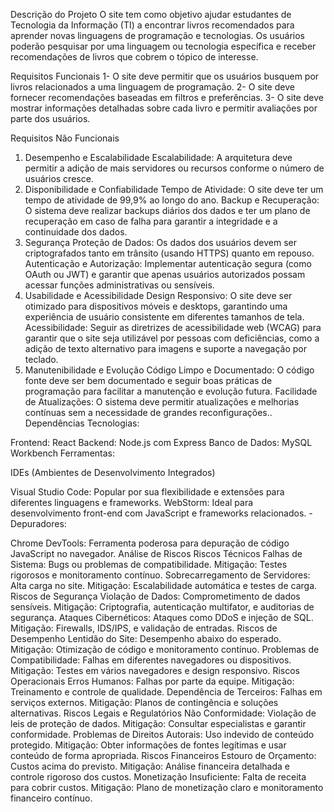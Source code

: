 Descrição do Projeto
O site tem como objetivo ajudar estudantes de Tecnologia da Informação (TI) a encontrar livros recomendados para aprender novas linguagens de programação e tecnologias. Os usuários poderão pesquisar por uma linguagem ou tecnologia específica e receber recomendações de livros que cobrem o tópico de interesse.

Requisitos Funcionais
1- O site deve permitir que os usuários busquem por livros relacionados a uma linguagem de programação. 2- O site deve fornecer recomendações baseadas em filtros e preferências. 3- O site deve mostrar informações detalhadas sobre cada livro e permitir avaliações por parte dos usuários.

Requisitos Não Funcionais
1. Desempenho e Escalabilidade
Escalabilidade: A arquitetura deve permitir a adição de mais servidores ou recursos conforme o número de usuários cresce.
2. Disponibilidade e Confiabilidade
Tempo de Atividade: O site deve ter um tempo de atividade de 99,9% ao longo do ano.
Backup e Recuperação: O sistema deve realizar backups diários dos dados e ter um plano de recuperação em caso de falha para garantir a integridade e a continuidade dos dados.
3. Segurança
Proteção de Dados: Os dados dos usuários devem ser criptografados tanto em trânsito (usando HTTPS) quanto em repouso.
Autenticação e Autorização: Implementar autenticação segura (como OAuth ou JWT) e garantir que apenas usuários autorizados possam acessar funções administrativas ou sensíveis.
4. Usabilidade e Acessibilidade
Design Responsivo: O site deve ser otimizado para dispositivos móveis e desktops, garantindo uma experiência de usuário consistente em diferentes tamanhos de tela.
Acessibilidade: Seguir as diretrizes de acessibilidade web (WCAG) para garantir que o site seja utilizável por pessoas com deficiências, como a adição de texto alternativo para imagens e suporte a navegação por teclado.
5. Manutenibilidade e Evolução
Código Limpo e Documentado: O código fonte deve ser bem documentado e seguir boas práticas de programação para facilitar a manutenção e evolução futura.
Facilidade de Atualizações: O sistema deve permitir atualizações e melhorias contínuas sem a necessidade de grandes reconfigurações..
Dependências
Tecnologias:

Frontend: React
Backend: Node.js com Express
Banco de Dados: MySQL Workbench
Ferramentas:

IDEs (Ambientes de Desenvolvimento Integrados)

Visual Studio Code: Popular por sua flexibilidade e extensões para diferentes linguagens e frameworks.
WebStorm: Ideal para desenvolvimento front-end com JavaScript e frameworks relacionados.
-Depuradores:

Chrome DevTools: Ferramenta poderosa para depuração de código JavaScript no navegador.
Análise de Riscos
Riscos Técnicos
Falhas de Sistema: Bugs ou problemas de compatibilidade.
Mitigação: Testes rigorosos e monitoramento contínuo.
Sobrecarregamento de Servidores: Alta carga no site.
Mitigação: Escalabilidade automática e testes de carga.
Riscos de Segurança
Violação de Dados: Comprometimento de dados sensíveis.
Mitigação: Criptografia, autenticação multifator, e auditorias de segurança.
Ataques Cibernéticos: Ataques como DDoS e injeção de SQL.
Mitigação: Firewalls, IDS/IPS, e validação de entradas.
Riscos de Desempenho
Lentidão do Site: Desempenho abaixo do esperado.
Mitigação: Otimização de código e monitoramento contínuo.
Problemas de Compatibilidade: Falhas em diferentes navegadores ou dispositivos.
Mitigação: Testes em vários navegadores e design responsivo.
Riscos Operacionais
Erros Humanos: Falhas por parte da equipe.
Mitigação: Treinamento e controle de qualidade.
Dependência de Terceiros: Falhas em serviços externos.
Mitigação: Planos de contingência e soluções alternativas.
Riscos Legais e Regulatórios
Não Conformidade: Violação de leis de proteção de dados.
Mitigação: Consultar especialistas e garantir conformidade.
Problemas de Direitos Autorais: Uso indevido de conteúdo protegido.
Mitigação: Obter informações de fontes legítimas e usar conteúdo de forma apropriada.
Riscos Financeiros
Estouro de Orçamento: Custos acima do previsto.
Mitigação: Análise financeira detalhada e controle rigoroso dos custos.
Monetização Insuficiente: Falta de receita para cobrir custos.
Mitigação: Plano de monetização claro e monitoramento financeiro contínuo.
